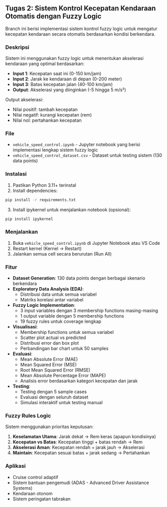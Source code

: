 ## Tugas 2: Sistem Kontrol Kecepatan Kendaraan Otomatis dengan Fuzzy Logic

Branch ini berisi implementasi sistem kontrol fuzzy logic untuk mengatur kecepatan kendaraan secara otomatis berdasarkan kondisi berkendara.

### Deskripsi

Sistem ini menggunakan fuzzy logic untuk menentukan akselerasi kendaraan yang optimal berdasarkan:
- **Input 1**: Kecepatan saat ini (0-150 km/jam)
- **Input 2**: Jarak ke kendaraan di depan (0-200 meter)
- **Input 3**: Batas kecepatan jalan (40-100 km/jam)
- **Output**: Akselerasi yang diinginkan (-5 hingga 5 m/s²)

Output akselerasi:
- Nilai positif: tambah kecepatan
- Nilai negatif: kurangi kecepatan (rem)
- Nilai nol: pertahankan kecepatan

### File

- `vehicle_speed_control.ipynb` - Jupyter notebook yang berisi implementasi lengkap sistem fuzzy logic
- `vehicle_speed_control_dataset.csv` - Dataset untuk testing sistem (130 data points)

### Instalasi

1. Pastikan Python 3.11+ terinstal
2. Install dependencies:
```bash
pip install -r requirements.txt
```

3. Install ipykernel untuk menjalankan notebook (opsional):
```bash
pip install ipykernel
```

### Menjalankan

1. Buka `vehicle_speed_control.ipynb` di Jupyter Notebook atau VS Code
2. Restart kernel (Kernel → Restart)
3. Jalankan semua cell secara berurutan (Run All)

### Fitur

- **Dataset Generation**: 130 data points dengan berbagai skenario berkendara
- **Exploratory Data Analysis (EDA)**:
  - Distribusi data untuk semua variabel
  - Matriks korelasi antar variabel
- **Fuzzy Logic Implementation**:
  - 3 input variables dengan 3 membership functions masing-masing
  - 1 output variable dengan 5 membership functions
  - 19 fuzzy rules untuk coverage lengkap
- **Visualisasi**:
  - Membership functions untuk semua variabel
  - Scatter plot actual vs predicted
  - Distribusi error dan box plot
  - Perbandingan bar chart untuk 50 samples
- **Evaluasi**:
  - Mean Absolute Error (MAE)
  - Mean Squared Error (MSE)
  - Root Mean Squared Error (RMSE)
  - Mean Absolute Percentage Error (MAPE)
  - Analisis error berdasarkan kategori kecepatan dan jarak
- **Testing**:
  - Testing dengan 5 sample cases
  - Evaluasi dengan seluruh dataset
  - Simulasi interaktif untuk testing manual

### Fuzzy Rules Logic

Sistem menggunakan prioritas keputusan:
1. **Keselamatan Utama**: Jarak dekat → Rem keras (apapun kondisinya)
2. **Kecepatan vs Batas**: Kecepatan tinggi + batas rendah → Rem
3. **Akselerasi Aman**: Kecepatan rendah + jarak jauh → Akselerasi
4. **Maintain**: Kecepatan sesuai batas + jarak sedang → Pertahankan

### Aplikasi

- Cruise control adaptif
- Sistem bantuan pengemudi (ADAS - Advanced Driver Assistance Systems)
- Kendaraan otonom
- Sistem peringatan tabrakan
